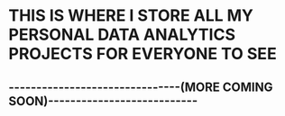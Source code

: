 # **THIS IS WHERE I STORE ALL MY PERSONAL DATA ANALYTICS PROJECTS FOR EVERYONE TO SEE**
## -------------------------------(MORE COMING SOON)---------------------------
